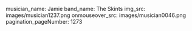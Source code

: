 musician_name: Jamie
band_name: The Skints
img_src: images/musician1237.png
onmouseover_src: images/musician0046.png
pagination_pageNumber: 1273